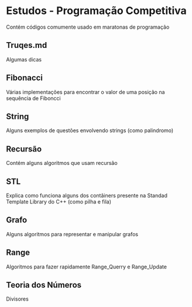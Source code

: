 # Estudos - Programação Competitiva
Contém códigos comumente usado em maratonas de programação

## Truqes.md
Algumas dicas

## Fibonacci
Várias implementações para encontrar o valor de uma posição na sequência de Fiboncci

## String
Alguns exemplos de questões envolvendo strings (como palindromo)

## Recursão
Contém alguns algoritmos que usam recursão

## STL
Explica como funciona alguns dos contâiners presente na Standad Template Library do C++ (como pilha e fila)

## Grafo
Alguns algoritmos para representar e manipular grafos

## Range
Algoritmos para fazer rapidamente Range_Querry e Range_Update

## Teoria dos Números
Divisores

